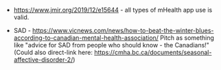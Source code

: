 * https://www.jmir.org/2019/12/e15644 - all types of mHealth app use is valid. 

* SAD - https://www.vicnews.com/news/how-to-beat-the-winter-blues-according-to-canadian-mental-health-association/ 
Pitch as something like "advice for SAD from people who should know - the Canadians!" (Could also direct-link here: https://cmha.bc.ca/documents/seasonal-affective-disorder-2/)